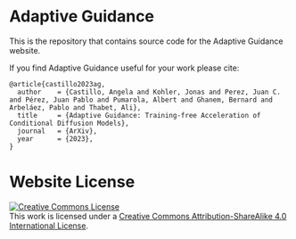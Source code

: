 # Adaptive Guidance

This is the repository that contains source code for the Adaptive Guidance website.

If you find Adaptive Guidance useful for your work please cite:
```
@article{castillo2023ag,
  author    = {Castillo, Angela and Kohler, Jonas and Perez, Juan C. and Pérez, Juan Pablo and Pumarola, Albert and Ghanem, Bernard and Arbeláez, Pablo and Thabet, Ali},
  title     = {Adaptive Guidance: Training-free Acceleration of Conditional Diffusion Models},
  journal   = {ArXiv},
  year      = {2023},
}
```

# Website License
<a rel="license" href="http://creativecommons.org/licenses/by-sa/4.0/"><img alt="Creative Commons License" style="border-width:0" src="https://i.creativecommons.org/l/by-sa/4.0/88x31.png" /></a><br />This work is licensed under a <a rel="license" href="http://creativecommons.org/licenses/by-sa/4.0/">Creative Commons Attribution-ShareAlike 4.0 International License</a>.

